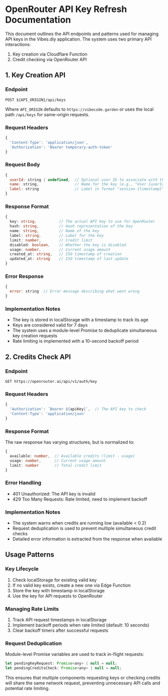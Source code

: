 # OpenRouter API Key Refresh Documentation

This document outlines the API endpoints and patterns used for managing API keys in the Vibes.diy application. The system uses two primary API interactions:

1. Key creation via Cloudflare Function
2. Credit checking via OpenRouter API

## 1. Key Creation API

### Endpoint
```
POST ${API_ORIGIN}/api/keys
```
Where `API_ORIGIN` defaults to `https://vibecode.garden` or uses the local path `/api/keys` for same-origin requests.

### Request Headers
```javascript
{
  'Content-Type': 'application/json',
  'Authorization': 'Bearer temporary-auth-token'
}
```

### Request Body
```javascript
{
  userId: string | undefined,  // Optional user ID to associate with the key
  name: string,                // Name for the key (e.g., "User {userId} Session" or "Anonymous Session")
  label: string                // Label in format "session-{timestamp}"
}
```

### Response Format
```typescript
{
  key: string,          // The actual API key to use for OpenRouter
  hash: string,         // Hash representation of the key
  name: string,         // Name of the key
  label: string,        // Label for the key
  limit: number,        // Credit limit
  disabled: boolean,    // Whether the key is disabled
  usage: number,        // Current usage amount
  created_at: string,   // ISO timestamp of creation
  updated_at: string    // ISO timestamp of last update
}
```

### Error Response
```javascript
{
  error: string  // Error message describing what went wrong
}
```

### Implementation Notes
- The key is stored in localStorage with a timestamp to track its age
- Keys are considered valid for 7 days
- The system uses a module-level Promise to deduplicate simultaneous key creation requests
- Rate limiting is implemented with a 10-second backoff period

## 2. Credits Check API

### Endpoint
```
GET https://openrouter.ai/api/v1/auth/key
```

### Request Headers
```javascript
{
  'Authorization': `Bearer ${apiKey}`,  // The API key to check
  'Content-Type': 'application/json'
}
```

### Response Format
The raw response has varying structures, but is normalized to:
```typescript
{
  available: number,  // Available credits (limit - usage)
  usage: number,      // Current usage amount
  limit: number       // Total credit limit
}
```

### Error Handling
- 401 Unauthorized: The API key is invalid
- 429 Too Many Requests: Rate limited, need to implement backoff

### Implementation Notes
- The system warns when credits are running low (available < 0.2)
- Request deduplication is used to prevent multiple simultaneous credit checks
- Detailed error information is extracted from the response when available

## Usage Patterns

### Key Lifecycle
1. Check localStorage for existing valid key
2. If no valid key exists, create a new one via Edge Function
3. Store the key with timestamp in localStorage
4. Use the key for API requests to OpenRouter

### Managing Rate Limits
1. Track API request timestamps in localStorage
2. Implement backoff periods when rate limited (default: 10 seconds)
3. Clear backoff timers after successful requests

### Request Deduplication
Module-level Promise variables are used to track in-flight requests:
```javascript
let pendingKeyRequest: Promise<any> | null = null;
let pendingCreditsCheck: Promise<any> | null = null;
```

This ensures that multiple components requesting keys or checking credits will share the same network request, preventing unnecessary API calls and potential rate limiting.
